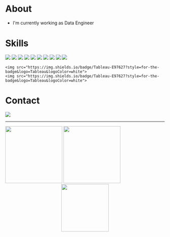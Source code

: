 <h1>About</h1>

<ul><li>I'm currently working as Data Engineer</li></ul>

<h1>Skills</h1>
<div>
    <img src="https://img.shields.io/badge/Python-3776AB?style=for-the-badge&logo=python&logoColor=white"> 
    <!-- <img src="https://img.shields.io/badge/HTML5-E34F26?style=for-the-badge&logo=html5&logoColor=white"> -->
    <!-- <img src="https://img.shields.io/badge/CSS3-1572B6?style=for-the-badge&logo=css3&logoColor=white"> -->
    <img src="https://img.shields.io/badge/JavaScript-F7DF1E?style=for-the-badge&logo=javascript&logoColor=black">
    <!-- <img src="https://img.shields.io/badge/Bootstrap-563D7C?style=for-the-badge&logo=bootstrap&logoColor=white"> -->
    <!-- <img src="https://img.shields.io/badge/jQuery-0769AD?style=for-the-badge&logo=jquery&logoColor=white"> -->
    <!-- <img src="https://img.shields.io/badge/React-20232A?style=for-the-badge&logo=react&logoColor=61DAFB"> -->
    <img src="https://img.shields.io/badge/Jupyter-F37626.svg?&style=for-the-badge&logo=Jupyter&logoColor=white">
    <img src="https://img.shields.io/badge/Pandas-2C2D72?style=for-the-badge&logo=pandas&logoColor=white">
    <img src="https://img.shields.io/badge/Numpy-777BB4?style=for-the-badge&logo=numpy&logoColor=white">
    <img src="https://img.shields.io/badge/scikit_learn-F7931E?style=for-the-badge&logo=scikit-learn&logoColor=white">
    <img src="https://img.shields.io/badge/TensorFlow-FF6F00?style=for-the-badge&logo=TensorFlow&logoColor=white">
    <img src="https://img.shields.io/badge/Plotly-239120?style=for-the-badge&logo=plotly&logoColor=white">
    <img src="https://img.shields.io/badge/Tableau-E97627?style=for-the-badge&logo=Tableau&logoColor=white">
    <img src="https://img.shields.io/badge/Amazon_AWS-FF9900?style=for-the-badge&logo=amazonaws&logoColor=white">
    
    <img src="https://img.shields.io/badge/Tableau-E97627?style=for-the-badge&logo=Tableau&logoColor=white">
    <img src="https://img.shields.io/badge/Tableau-E97627?style=for-the-badge&logo=Tableau&logoColor=white">
    
</div>

<h1>Contact</h1>
<a href="https://www.linkedin.com/in/marco-garcia-3a660a182/" target="_blank"><img src="https://img.shields.io/badge/LinkedIn-0077B5?style=for-the-badge&logo=linkedin&logoColor=white"></a>

---


<img height='180em' src="https://github-readme-stats.vercel.app/api?username=marcogarcia29&show_icons=true&theme=dracula">
<img height='180em' src='https://github-readme-stats.vercel.app/api/top-langs/?username=marcogarcia29&layout=compact&theme=dracula'>
<div style="text-align:center">
  <img src="https://media.giphy.com/media/116n6kcHaFbw3e/giphy.gif" width="150px" height="150p" >
</div>

